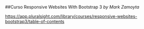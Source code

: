 ##Curso
Responsive Websites With Bootstrap 3 *by Mark Zamoyta*

https://app.pluralsight.com/library/courses/responsive-websites-bootstrap3/table-of-contents
